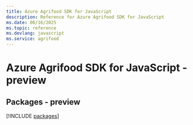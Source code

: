 ```yaml
---
title: Azure Agrifood SDK for JavaScript
description: Reference for Azure Agrifood SDK for JavaScript
ms.date: 06/16/2025
ms.topic: reference
ms.devlang: javascript
ms.service: agrifood
---
```

# Azure Agrifood SDK for JavaScript - preview
## Packages - preview
[!INCLUDE [packages](agrifood-index.md)]